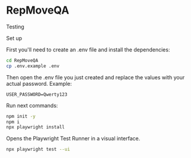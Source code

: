 # RepMoveQA

Testing

Set up

First you'll need to create an .env file and install the dependencies:

```bash
cd RepMoveQA
cp .env.example .env
```

Then open the .env file you just created and replace the values with your actual password.
Example:

```dotenv
USER_PASSWORD=Qwerty123
```

Run next commands:

```bash
npm init -y
npm i
npx playwright install
```

Opens the Playwright Test Runner in a visual interface.

```bash
npx playwright test --ui
```
